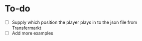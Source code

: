 # To-do

- [ ] Supply which position the player plays in to the json file from Transfermarkt
- [ ] Add more examples